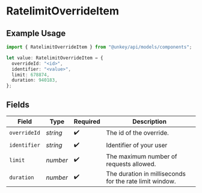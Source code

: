 # RatelimitOverrideItem

## Example Usage

```typescript
import { RatelimitOverrideItem } from "@unkey/api/models/components";

let value: RatelimitOverrideItem = {
  overrideId: "<id>",
  identifier: "<value>",
  limit: 678874,
  duration: 940183,
};
```

## Fields

| Field                                                   | Type                                                    | Required                                                | Description                                             |
| ------------------------------------------------------- | ------------------------------------------------------- | ------------------------------------------------------- | ------------------------------------------------------- |
| `overrideId`                                            | *string*                                                | :heavy_check_mark:                                      | The id of the override.                                 |
| `identifier`                                            | *string*                                                | :heavy_check_mark:                                      | Identifier of your user                                 |
| `limit`                                                 | *number*                                                | :heavy_check_mark:                                      | The maximum number of requests allowed.                 |
| `duration`                                              | *number*                                                | :heavy_check_mark:                                      | The duration in milliseconds for the rate limit window. |